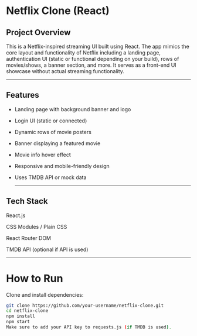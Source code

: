 # Netflix Clone (React)

## Project Overview

This is a Netflix-inspired streaming UI built using React. The app mimics the core layout and functionality of Netflix including a landing page, authentication UI (static or functional depending on your build), rows of movies/shows, a banner section, and more. It serves as a front-end UI showcase without actual streaming functionality.

---

## Features
- Landing page with background banner and logo

- Login UI (static or connected)

- Dynamic rows of movie posters

- Banner displaying a featured movie

- Movie info hover effect

- Responsive and mobile-friendly design

- Uses TMDB API or mock data

  ---

## Tech Stack
React.js

CSS Modules / Plain CSS

React Router DOM

TMDB API (optional if API is used)

---

# How to Run
Clone and install dependencies:

```bash
git clone https://github.com/your-username/netflix-clone.git
cd netflix-clone
npm install
npm start
Make sure to add your API key to requests.js (if TMDB is used).


